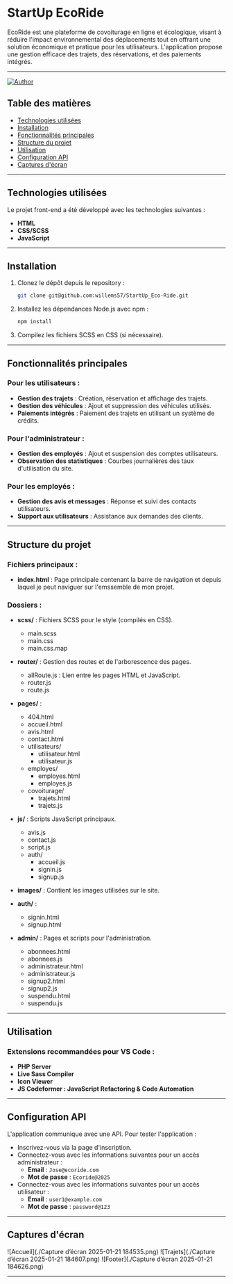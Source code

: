 # StartUp EcoRide

EcoRide est une plateforme de covoiturage en ligne et écologique, visant à réduire l'impact environnemental des déplacements tout en offrant une solution économique et pratique pour les utilisateurs. L'application propose une gestion efficace des trajets, des réservations, et des paiements intégrés.

---

[![Author](https://img.shields.io/badge/author-jeanwillems%40hotmail.fr-blue.svg)](https://github.com/willems57)

## Table des matières

- [Technologies utilisées](#technologies-utilisées)
- [Installation](#installation)
- [Fonctionnalités principales](#fonctionnalités-principales)
- [Structure du projet](#structure-du-projet)
- [Utilisation](#utilisation)
- [Configuration API](#configuration-api)
- [Captures d'écran](#captures-d'écran)

---

## Technologies utilisées

Le projet front-end a été développé avec les technologies suivantes :
- **HTML**
- **CSS/SCSS**
- **JavaScript**

---

## Installation

1. Clonez le dépôt depuis le repository :
   ```bash
   git clone git@github.com:willems57/StartUp_Eco-Ride.git
   ```
2. Installez les dépendances Node.js avec npm :
   ```bash
   npm install
   ```
3. Compilez les fichiers SCSS en CSS (si nécessaire).

---

## Fonctionnalités principales

### Pour les utilisateurs :
- **Gestion des trajets** : Création, réservation et affichage des trajets.
- **Gestion des véhicules** : Ajout et suppression des véhicules utilisés.
- **Paiements intégrés** : Paiement des trajets en utilisant un système de crédits.

### Pour l'administrateur :
- **Gestion des employés** : Ajout et suspension des comptes utilisateurs.
- **Observation des statistiques** : Courbes journalières des taux d'utilisation du site.

### Pour les employés :
- **Gestion des avis et messages** : Réponse et suivi des contacts utilisateurs.
- **Support aux utilisateurs** : Assistance aux demandes des clients.

---

## Structure du projet

### Fichiers principaux :
- **index.html** : Page principale contenant la barre de navigation et depuis laquel je peut naviguer sur l'emssemble de mon projet.

### Dossiers :
- **scss/** : Fichiers SCSS pour le style (compilés en CSS).
  - main.scss
  - main.css
  - main.css.map

- **router/** : Gestion des routes et de l'arborescence des pages.
  - allRoute.js : Lien entre les pages HTML et JavaScript.
  - router.js
  - route.js

- **pages/** :
  - 404.html
  - accueil.html
  - avis.html
  - contact.html
  - utilisateurs/
    - utilisateur.html
    - utilisateur.js
  - employes/
    - employes.html
    - employes.js
  - covoiturage/
    - trajets.html
    - trajets.js

- **js/** : Scripts JavaScript principaux.
  - avis.js
  - contact.js
  - script.js
  - auth/
    - accueil.js
    - signin.js
    - signup.js

- **images/** : Contient les images utilisées sur le site.

- **auth/** :
  - signin.html
  - signup.html

- **admin/** : Pages et scripts pour l'administration.
  - abonnees.html
  - abonnees.js
  - administrateur.html
  - administrateur.js
  - signup2.html
  - signup2.js
  - suspendu.html
  - suspendu.js

---

## Utilisation

### Extensions recommandées pour VS Code :
- **PHP Server**
- **Live Sass Compiler**
- **Icon Viewer**
- **JS Codeformer : JavaScript Refactoring & Code Automation**

---

## Configuration API

L'application communique avec une API. Pour tester l'application :
- Inscrivez-vous via la page d'inscription.
- Connectez-vous avec les informations suivantes pour un accès administrateur :
  - **Email** : `Jose@ecoride.com`
  - **Mot de passe** : `Ecoride@2025`
- Connectez-vous avec les informations suivantes pour un accès utilisateur :
  - **Email** : `user1@example.com`
  - **Mot de passe** : `password@123`

---

## Captures d'écran

![Accueil](./Capture d’écran 2025-01-21 184535.png)
![Trajets](./Capture d’écran 2025-01-21 184607.png)
![Footer](./Capture d’écran 2025-01-21 184626.png)

---

